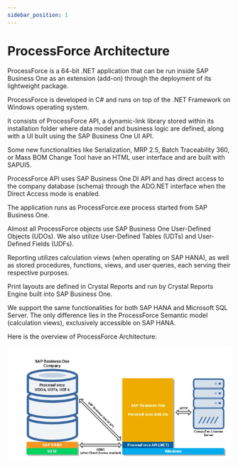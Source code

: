 ```yaml
---
sidebar_position: 1
---
```


# ProcessForce Architecture

ProcessForce is a 64-bit .NET application that can be run inside SAP Business One as an extension (add-on) through the deployment of its lightweight package.

ProcessForce is developed in C# and runs on top of the .NET Framework on Windows operating system.

It consists of ProcessForce API, a dynamic-link library stored within its installation folder where data model and business logic are defined, along with a UI built using the SAP Business One UI API.

Some new functionalities like Serialization, MRP 2.5, Batch Traceability 360, or Mass BOM Change Tool have an HTML user interface and are built with SAPUI5.

ProcessForce API uses SAP Business One DI API and has direct access to the company database (schema) through the ADO.NET interface when the Direct Access mode is enabled.

The application runs as ProcessForce.exe process started from SAP Business One.

Almost all ProcessForce objects use SAP Business One User-Defined Objects (UDOs). We also utilize User-Defined Tables (UDTs) and User-Defined Fields (UDFs).

Reporting utilizes calculation views (when operating on SAP HANA), as well as stored procedures, functions, views, and user queries, each serving their respective purposes.

Print layouts are defined in Crystal Reports and run by Crystal Reports Engine built into SAP Business One.

We support the same functionalities for both SAP HANA and Microsoft SQL Server. The only difference lies in the ProcessForce Semantic model (calculation views), exclusively accessible on SAP HANA.

Here is the overview of ProcessForce Architecture:

![ProcessForce architecture](./media/architecture/processforce-architecture.webp)
